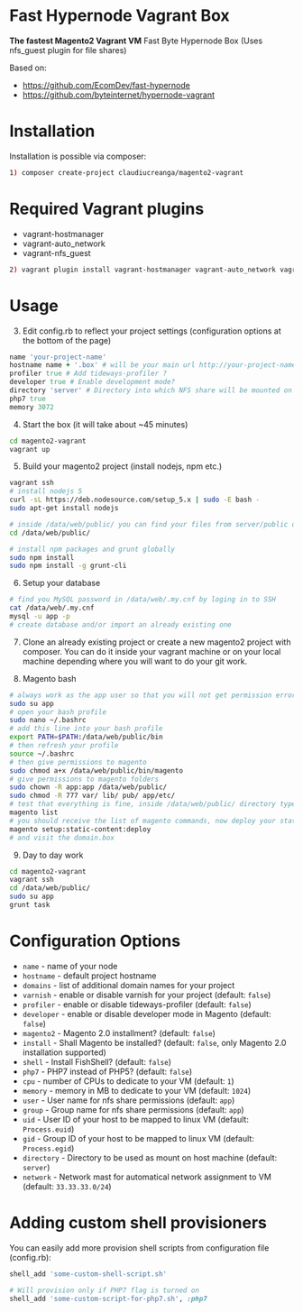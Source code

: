 # Fast Hypernode Vagrant Box

**The fastest Magento2 Vagrant VM**
Fast Byte Hypernode Box (Uses nfs_guest plugin for file shares)

Based on:
* https://github.com/EcomDev/fast-hypernode
* https://github.com/byteinternet/hypernode-vagrant

# Installation

Installation is possible via composer:

```bash
1) composer create-project claudiucreanga/magento2-vagrant
```

# Required Vagrant plugins

* vagrant-hostmanager
* vagrant-auto_network
* vagrant-nfs_guest

```bash
2) vagrant plugin install vagrant-hostmanager vagrant-auto_network vagrant-nfs_guest
```

# Usage

3) Edit config.rb to reflect your project settings (configuration options at the bottom of the page)
```ruby
name 'your-project-name'
hostname name + '.box' # will be your main url http://your-project-name.box/
profiler true # Add tideways-profiler ?
developer true # Enable development mode?
directory 'server' # Directory into which NFS share will be mounted on your host
php7 true
memory 3072
```
4) Start the box (it will take about ~45 minutes)
```bash
cd magento2-vagrant
vagrant up
```

5) Build your magento2 project (install nodejs, npm etc.)
```bash
vagrant ssh
# install nodejs 5
curl -sL https://deb.nodesource.com/setup_5.x | sudo -E bash -
sudo apt-get install nodejs

# inside /data/web/public/ you can find your files from server/public directory
cd /data/web/public/

# install npm packages and grunt globally
sudo npm install
sudo npm install -g grunt-cli
```

6) Setup your database
```bash
# find you MySQL password in /data/web/.my.cnf by loging in to SSH
cat /data/web/.my.cnf
mysql -u app -p
# create database and/or import an already existing one
```

7) Clone an already existing project or create a new magento2 project with composer. You can do it inside your vagrant machine or on your local machine depending where you will want to do your git work.

8) Magento bash
```bash
# always work as the app user so that you will not get permission errors when magento generates files
sudo su app
# open your bash profile
sudo nano ~/.bashrc
# add this line into your bash profile
export PATH=$PATH:/data/web/public/bin
# then refresh your profile
source ~/.bashrc
# then give permissions to magento
sudo chmod a+x /data/web/public/bin/magento
# give permissions to magento folders
sudo chown -R app:app /data/web/public/
sudo chmod -R 777 var/ lib/ pub/ app/etc/
# test that everything is fine, inside /data/web/public/ directory type
magento list
# you should receive the list of magento commands, now deploy your static files
magento setup:static-content:deploy
# and visit the domain.box
```

9) Day to day work
```bash
cd magento2-vagrant
vagrant ssh
cd /data/web/public/
sudo su app
grunt task
```

# Configuration Options

* `name` - name of your node
* `hostname` - default project hostname
* `domains` - list of additional domain names for your project
* `varnish` - enable or disable varnish for your project (default: `false`)
* `profiler` - enable or disable tideways-profiler (default: `false`)
* `developer` - enable or disable developer mode in Magento (default: `false`)
* `magento2` - Magento 2.0 installment? (default: `false`)
* `install` - Shall Magento be installed? (default: `false`, only Magento 2.0 installation supported)
* `shell` - Install FishShell? (default: `false`)
* `php7` - PHP7 instead of PHP5? (default: `false`)
* `cpu` - number of CPUs to dedicate to your VM (default: `1`)
* `memory` - memory in MB to dedicate to your VM (default: `1024`)
* `user` - User name for nfs share permissions (default: `app`)
* `group` - Group name for nfs share permissions (default: `app`)
* `uid` - User ID of your host to be mapped to linux VM (default: `Process.euid`)
* `gid` - Group ID of your host to be mapped to linux VM (default: `Process.egid`)
* `directory` - Directory to be used as mount on host machine (default: `server`)
* `network` - Network mast for automatical network assignment to VM (default: `33.33.33.0/24`)

# Adding custom shell provisioners

You can easily add more provision shell scripts from configuration file (config.rb):
```ruby
shell_add 'some-custom-shell-script.sh'

# Will provision only if PHP7 flag is turned on
shell_add 'some-custom-script-for-php7.sh', :php7  
```
